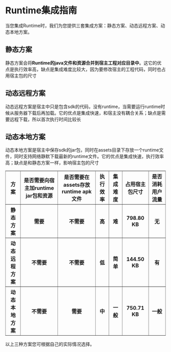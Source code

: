 # Runtime集成指南

当您集成Runtime时，我们为您提供三套集成方案：静态方案、动态远程方案、动态本地方案。

## 静态方案

静态方案会将**Runtime的java文件和资源合并到宿主工程对应目录中**。这它的优点是执行效率高，缺点是集成难度比较大，因为要修改宿主的工程代码，同时也占用宿主包的尺寸	
	
## 动态远程方案 

动态远程方案是宿主中只是包含sdk的代码，没有runtime，当需要运行runtime时候从服务器下载后再加载。它的优点是集成快速，和宿主没有耦合关系；缺点是需要远程下载，所以首次执行时间比较长

## 动态本地方案

动态本地方案是宿主中保存sdk的jar包，同时在assets目录下存放一个runtime文件，同时支持网络静默下载最新的runtime文件。它的优点是集成快速，执行效率高；缺点是和静态方案一样，影响宿主包的尺寸


<table style="border-style: solid; border-width: 0pt;" border="1" cellspacing="0" cellpadding="5px">
    <tbody>
        <tr>
            <th>方案</th>
            <th>是否需要向宿主加runtime jar包和资源</th>
            <th>是否需要在assets存放runtime apk文件</th>
            <th>执行效率</th>
            <th>集成难度</th>
            <th>占用宿主包尺寸</th>
            <th>是否消耗用户流量</th>
        </tr>
        <tr>
			<th>静态方案</th>
			<th>需要</th>
			<th>不需要</th>
			<th>高</th>
			<th>难</th>
			<th>798.80 KB</th>
			<th>无</th>
        </tr>
         <tr>
			<th>动态远程方案</th>
			<th>不需要</th>
			<th>不需要</th>
			<th>低</th>
			<th>简单</th>
			<th>144.50 KB</th>
			<th>有</th>
        </tr>
         <tr>
			<th>动态本地方案</th>
			<th>不需要</th>
			<th>需要</th>
			<th>中</th>
			<th>一般</th>
			<th>750.71 KB</th>
			<th>一般</th>
        </tr>
            
   </tbody>
</table>

以上三种方案您可根据自己的实际情况选择。
